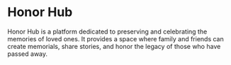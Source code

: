 # Honor Hub

Honor Hub is a platform dedicated to preserving and celebrating the memories of loved ones. It provides a space where family and friends can create memorials, share stories, and honor the legacy of those who have passed away.